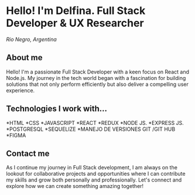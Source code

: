 # Hello! I'm Delfina. Full Stack Developer & UX Researcher
_Rio Negro, Argentina_

## About me
Hello! I'm a passionate Full Stack Developer with a keen focus on React and Node.js. My journey in the tech world began with a fascination for building solutions that not only perform efficiently but also deliver a compelling user experience.

## Technologies I work with...

*HTML
*CSS
*JAVASCRIPT
*REACT
*REDUX
*NODE JS.
*EXPRESS JS.
*POSTGRESQL
*SEQUELIZE
*MANEJO DE VERSIONES GIT /GIT HUB
*FIGMA

## Contact me
As I continue my journey in Full Stack development, I am always on the lookout for collaborative projects and opportunities where I can contribute my skills and grow both personally and professionally. Let's connect and explore how we can create something amazing together!